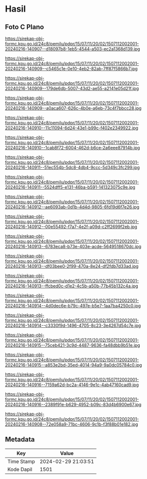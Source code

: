 # Hasil

## Foto C Plano

https://sirekap-obj-formc.kpu.go.id/24c8/pemilu/pdpr/15/07/11/20/02/1507112002001-20240216-140907--d18097b8-1eb5-4544-a503-ec2a1368d139.jpg

https://sirekap-obj-formc.kpu.go.id/24c8/pemilu/pdpr/15/07/11/20/02/1507112002001-20240216-140909--c5465c1e-0e10-4eb2-82ab-7ff87f5866b7.jpg

https://sirekap-obj-formc.kpu.go.id/24c8/pemilu/pdpr/15/07/11/20/02/1507112002001-20240216-140909--179de6db-5007-43d2-ae55-a2141e05d21f.jpg

https://sirekap-obj-formc.kpu.go.id/24c8/pemilu/pdpr/15/07/11/20/02/1507112002001-20240216-140909--a0aca607-626c-4b0e-a6eb-73c4f7bbcc28.jpg

https://sirekap-obj-formc.kpu.go.id/24c8/pemilu/pdpr/15/07/11/20/02/1507112002001-20240216-140910--11c11094-6d24-43e1-b99c-f402e2349922.jpg

https://sirekap-obj-formc.kpu.go.id/24c8/pemilu/pdpr/15/07/11/20/02/1507112002001-20240216-140910--1cab8f72-6004-462d-b6ce-2a6eee87914b.jpg

https://sirekap-obj-formc.kpu.go.id/24c8/pemilu/pdpr/15/07/11/20/02/1507112002001-20240216-140911--51ec554b-5dc8-4db4-9ccc-5d349c3fc299.jpg

https://sirekap-obj-formc.kpu.go.id/24c8/pemilu/pdpr/15/07/11/20/02/1507112002001-20240216-140911--5524dff5-e131-46ba-b591-141323075c9e.jpg

https://sirekap-obj-formc.kpu.go.id/24c8/pemilu/pdpr/15/07/11/20/02/1507112002001-20240216-140912--ae6093ab-0d1b-4d4d-9805-6fd19d6f7e26.jpg

https://sirekap-obj-formc.kpu.go.id/24c8/pemilu/pdpr/15/07/11/20/02/1507112002001-20240216-140912--00e55492-f7a7-4e2f-a09d-c2ff2699f2eb.jpg

https://sirekap-obj-formc.kpu.go.id/24c8/pemilu/pdpr/15/07/11/20/02/1507112002001-20240216-140913--6783eca8-b73e-403e-acde-5649518670dc.jpg

https://sirekap-obj-formc.kpu.go.id/24c8/pemilu/pdpr/15/07/11/20/02/1507112002001-20240216-140913--df03bee0-2f99-470a-8e24-df2fdb7d33ad.jpg

https://sirekap-obj-formc.kpu.go.id/24c8/pemilu/pdpr/15/07/11/20/02/1507112002001-20240216-140913--ffcbed0c-d1e2-4c5b-a50b-77b45b132c4a.jpg

https://sirekap-obj-formc.kpu.go.id/24c8/pemilu/pdpr/15/07/11/20/02/1507112002001-20240216-140914--4d0dec6e-b79c-497e-b5e7-1aa7ba4250c0.jpg

https://sirekap-obj-formc.kpu.go.id/24c8/pemilu/pdpr/15/07/11/20/02/1507112002001-20240216-140914--c3330f9d-1496-4705-8c23-3e4267d54c7e.jpg

https://sirekap-obj-formc.kpu.go.id/24c8/pemilu/pdpr/15/07/11/20/02/1507112002001-20240216-140915--75ceb421-3c9d-4487-9636-fa48dbb9b51e.jpg

https://sirekap-obj-formc.kpu.go.id/24c8/pemilu/pdpr/15/07/11/20/02/1507112002001-20240216-140915--a853e2bd-35ed-4014-94a9-9a0dc05784c0.jpg

https://sirekap-obj-formc.kpu.go.id/24c8/pemilu/pdpr/15/07/11/20/02/1507112002001-20240216-140916--7159a62d-bc2a-4146-9e1c-4ab47160cad9.jpg

https://sirekap-obj-formc.kpu.go.id/24c8/pemilu/pdpr/15/07/11/20/02/1507112002001-20240216-140916--2389f91e-b629-4952-b09c-83d4b6900e67.jpg

https://sirekap-obj-formc.kpu.go.id/24c8/pemilu/pdpr/15/07/11/20/02/1507112002001-20240216-140908--72e058a9-71bc-4606-9c1b-f3f88b01e182.jpg


## Metadata

| Key        | Value               |
| ---------- | ------------------- |
| Time Stamp | 2024-02-29 21:03:51 |
| Kode Dapil | 1501                |



